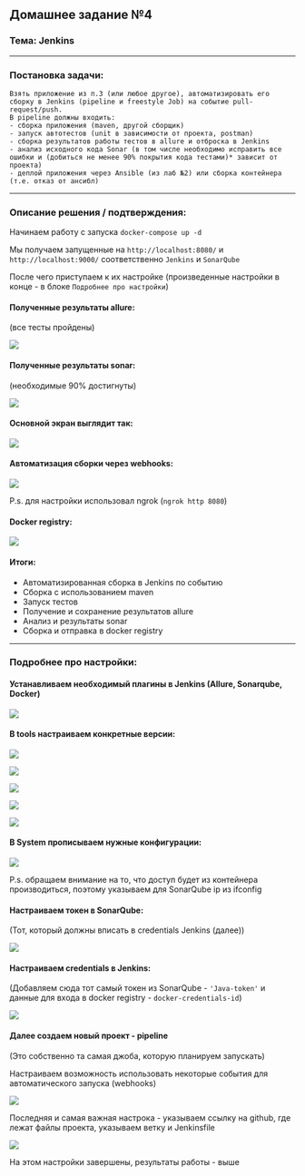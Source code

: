 ## Домашнее задание №4 

### **Тема:** Jenkins

---

### **Постановка задачи:**
```
Взять приложение из п.3 (или любое другое), автоматизировать его сборку в Jenkins (pipeline и freestyle Job) на событие pull-request/push.
В pipeline должны входить:
- сборка приложения (maven, другой сборщик)
- запуск автотестов (unit в зависимости от проекта, postman)
- сборка результатов работы тестов в allure и отброска в Jenkins
- анализ исходного кода Sonar (в том числе необходимо исправить все ошибки и (добиться не менее 90% покрытия кода тестами)* зависит от проекта)
- деплой приложения через Ansible (из лаб №2) или сборка контейнера (т.е. отказ от ансибл)
```

---

### **Описание решения / подтверждения:**


Начинаем работу с запуска `docker-compose up -d`

Мы получаем запущенные на `http://localhost:8080/` и `http://localhost:9000/` соответственно `Jenkins` и `SonarQube`

После чего приступаем к их настройке (произведенные настройки в конце - в блоке `Подробнее про настройки`)


#### Полученные результаты allure:
(все тесты пройдены)

![](resources/res-allure.png)

#### Полученные результаты sonar:
(необходимые 90% достигнуты)

![](resources/res-sonar.png)


#### Основной экран выглядит так:
![](resources/Jenkins-main.png)


#### Автоматизация сборки через webhooks:
![](resources/github-webhook.png)

P.s. для настройки использовал ngrok (`ngrok http 8080`)


#### Docker registry:
![](resources/registry.png)


#### Итоги:

- Автоматизированная сборка в Jenkins по событию
- Сборка с использованием maven
- Запуск тестов
- Получение и сохранение результатов allure
- Анализ и результаты sonar
- Сборка и отправка в docker registry

---

### **Подробнее про настройки:**

#### Устанавливаем необходимый плагины в Jenkins (Allure, Sonarqube, Docker)
![](resources/plugins.png)

#### В tools настраиваем конкретные версии:
![](resources/tools-git.png)

![](resources/tools-maven.png)

![](resources/tools-allure.png)

![](resources/tools-sonar.png)

![](resources/tools-docker.png)


#### В System прописываем нужные конфигурации:

![](resources/conf-sonar.png)

P.s. обращаем внимание на то, что доступ будет из контейнера производиться, поэтому указываем для SonarQube ip из ifconfig

#### Настраиваем токен в SonarQube:
(Тот, который должны вписать в credentials Jenkins (далее))

![](resources/creds-sonar.png)


#### Настраиваем credentials в Jenkins:
(Добавляем сюда тот самый токен из SonarQube - `'Java-token'` и данные для входа в docker registry - `docker-credentials-id`)

![](resources/creds-jenkins.png)


#### Далее создаем новый проект - pipeline
(Это собственно та самая джоба, которую планируем запускать)

Настраиваем возможность использовать некоторые события для автоматического запуска (webhooks)

![](resources/hooks.png)

Последняя и самая важная настрока - указываем ссылку на github, где лежат файлы проекта, указываем ветку и Jenkinsfile

![](resources/branch.png)


На этом настройки завершены, результаты работы - выше